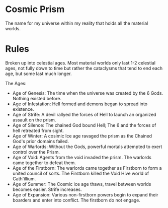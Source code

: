 # Cosmic Prism

The name for my universe within my reality that holds all the material worlds.

# Rules

Broken up into celestial ages. Most material worlds only last 1-2 celestial ages, not fully down to time but rather the cataclysms that tend to end each age, but some last much longer.

The Ages:
- Age of Genesis: The time when the universe was created by the 6 Gods. Nothing existed before.
- Age of Infestation: Hell formed and demons began to spread into existence.
- Age of Strife: A devil rallyed the forces of Hell to launch an organized assault on the prism.
- Age of Silence: The chained God bound Hell; The 6 and the forces of hell retreated from sight.
- Age of Winter: A cosimic Ice age ravaged the prism as the Chained God's prior domains failed.
- Age of Warlords: Without the Gods, powerful mortals attempted to exert control over the Prism.
- Age of Void: Agents from the void invaded the prism. The warlords came together to defeat them.
- Age of the Firstborn: The warlords came together as Firstborn to form a united council of sorts. The Firstborn killed the Void Hive world of Cath'illium.
- Age of Summer: The Cosmic ice age thaws, travel between worlds becomes easier. Strife increases.
- Age of Expansion: Various non-firstborn powers begin to expand their boarders and enter into conflict. The firstborn do not engage.
